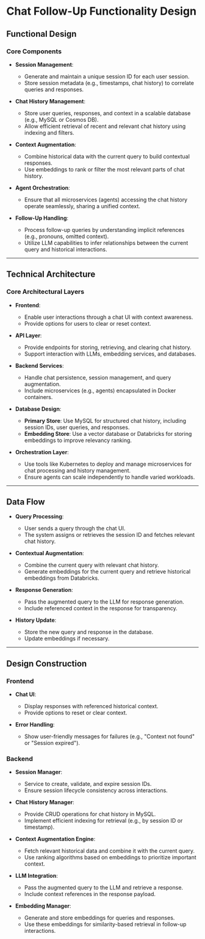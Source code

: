 # Chat Follow-Up Functionality Design

## Functional Design

### Core Components

- **Session Management**:
  - Generate and maintain a unique session ID for each user session.
  - Store session metadata (e.g., timestamps, chat history) to correlate queries and responses.

- **Chat History Management**:
  - Store user queries, responses, and context in a scalable database (e.g., MySQL or Cosmos DB).
  - Allow efficient retrieval of recent and relevant chat history using indexing and filters.

- **Context Augmentation**:
  - Combine historical data with the current query to build contextual responses.
  - Use embeddings to rank or filter the most relevant parts of chat history.

- **Agent Orchestration**:
  - Ensure that all microservices (agents) accessing the chat history operate seamlessly, sharing a unified context.

- **Follow-Up Handling**:
  - Process follow-up queries by understanding implicit references (e.g., pronouns, omitted context).
  - Utilize LLM capabilities to infer relationships between the current query and historical interactions.

---

## Technical Architecture

### Core Architectural Layers

- **Frontend**:
  - Enable user interactions through a chat UI with context awareness.
  - Provide options for users to clear or reset context.

- **API Layer**:
  - Provide endpoints for storing, retrieving, and clearing chat history.
  - Support interaction with LLMs, embedding services, and databases.

- **Backend Services**:
  - Handle chat persistence, session management, and query augmentation.
  - Include microservices (e.g., agents) encapsulated in Docker containers.

- **Database Design**:
  - **Primary Store**: Use MySQL for structured chat history, including session IDs, user queries, and responses.
  - **Embedding Store**: Use a vector database or Databricks for storing embeddings to improve relevancy ranking.

- **Orchestration Layer**:
  - Use tools like Kubernetes to deploy and manage microservices for chat processing and history management.
  - Ensure agents can scale independently to handle varied workloads.

---

## Data Flow

- **Query Processing**:
  - User sends a query through the chat UI.
  - The system assigns or retrieves the session ID and fetches relevant chat history.

- **Contextual Augmentation**:
  - Combine the current query with relevant chat history.
  - Generate embeddings for the current query and retrieve historical embeddings from Databricks.

- **Response Generation**:
  - Pass the augmented query to the LLM for response generation.
  - Include referenced context in the response for transparency.

- **History Update**:
  - Store the new query and response in the database.
  - Update embeddings if necessary.

---

## Design Construction

### Frontend

- **Chat UI**:
  - Display responses with referenced historical context.
  - Provide options to reset or clear context.

- **Error Handling**:
  - Show user-friendly messages for failures (e.g., "Context not found" or "Session expired").

### Backend

- **Session Manager**:
  - Service to create, validate, and expire session IDs.
  - Ensure session lifecycle consistency across interactions.

- **Chat History Manager**:
  - Provide CRUD operations for chat history in MySQL.
  - Implement efficient indexing for retrieval (e.g., by session ID or timestamp).

- **Context Augmentation Engine**:
  - Fetch relevant historical data and combine it with the current query.
  - Use ranking algorithms based on embeddings to prioritize important context.

- **LLM Integration**:
  - Pass the augmented query to the LLM and retrieve a response.
  - Include context references in the response payload.

- **Embedding Manager**:
  - Generate and store embeddings for queries and responses.
  - Use these embeddings for similarity-based retrieval in follow-up interactions.
